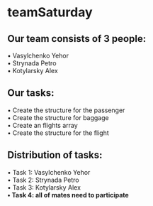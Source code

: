 # teamSaturday
<h2>Our team consists of 3 people:</h2>
• Vasylchenko Yehor<br>
• Strynada Petro<br>
• Kotylarsky Alex

<h2>Our tasks:</h2>
• Create the structure for the passenger<br>
• Create the structure for baggage<br>
• Create an flights array<br>
• Create the structure for the flight

<h2>Distribution of tasks:</h2>
• Task 1: Vasylchenko Yehor<br>
• Task 2: Strynada Petro<br>
• Task 3: Kotylarsky Alex<br>
<b>• Task 4: all of mates need to participate</b>
